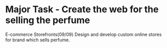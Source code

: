 # Major Task - Create the web for the selling the perfume

E-commerce Storefronts(09/09)
Design and develop custom online stores for brand which sells perfume. 